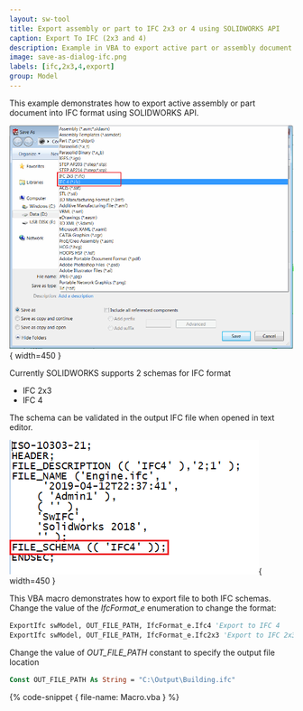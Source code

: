 ```yaml
---
layout: sw-tool
title: Export assembly or part to IFC 2x3 or 4 using SOLIDWORKS API
caption: Export To IFC (2x3 and 4)
description: Example in VBA to export active part or assembly document to IFC format (2x3 or 4) using SOLIDWORKS API
image: save-as-dialog-ifc.png
labels: [ifc,2x3,4,export]
group: Model
---
```

This example demonstrates how to export active assembly or part document into IFC format using SOLIDWORKS API.

![Save As Dialog with 2 ifc format options](save-as-dialog-ifc.png){ width=450 }

Currently SOLIDWORKS supports 2 schemas for IFC format

* IFC 2x3
* IFC 4

The schema can be validated in the output IFC file when opened in text editor.

![IFC schema](ifc-file.png){ width=450 }

This VBA macro demonstrates how to export file to both IFC schemas. Change the value of the *IfcFormat_e* enumeration to change the format:

~~~ vb
ExportIfc swModel, OUT_FILE_PATH, IfcFormat_e.Ifc4 'Export to IFC 4
ExportIfc swModel, OUT_FILE_PATH, IfcFormat_e.Ifc2x3 'Export to IFC 2x3
~~~

Change the value of *OUT_FILE_PATH* constant to specify the output file location

~~~ vb
Const OUT_FILE_PATH As String = "C:\Output\Building.ifc"
~~~

{% code-snippet { file-name: Macro.vba } %}
